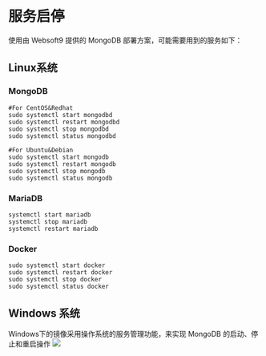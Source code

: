 # 服务启停

使用由 Websoft9 提供的 MongoDB 部署方案，可能需要用到的服务如下：

## Linux系统

### MongoDB
```shell
#For CentOS&Redhat
sudo systemctl start mongodbd
sudo systemctl restart mongodbd
sudo systemctl stop mongodbd
sudo systemctl status mongodbd

#For Ubuntu&Debian
sudo systemctl start mongodb
sudo systemctl restart mongodb
sudo systemctl stop mongodb
sudo systemctl status mongodb
```

### MariaDB
```shell
systemctl start mariadb
systemctl stop mariadb
systemctl restart mariadb
```

### Docker

```shell
sudo systemctl start docker
sudo systemctl restart docker
sudo systemctl stop docker
sudo systemctl status docker
```

## Windows 系统

Windows下的镜像采用操作系统的服务管理功能，来实现 MongoDB 的启动、停止和重启操作
![](https://libs.websoft9.com/Websoft9/DocsPicture/zh/mongodb/mongodb-servicewin-websoft9.png)